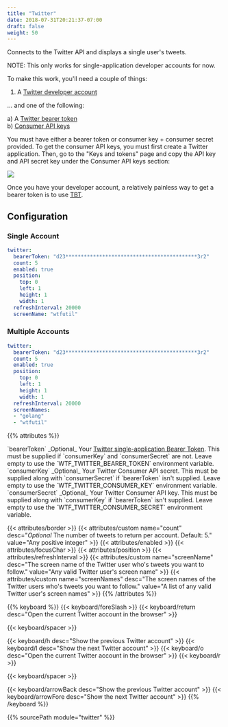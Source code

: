 ```yaml
---
title: "Twitter"
date: 2018-07-31T20:21:37-07:00
draft: false
weight: 50
---
```


Connects to the Twitter API and displays a single user's tweets.

NOTE: This only works for single-application developer accounts for now.

To make this work, you'll need a couple of things:

1. A [Twitter developer account](https://developer.twitter.com/content/developer-twitter/en.html)

... and one of the following:

a) A [Twitter bearer token](https://developer.twitter.com/en/docs/basics/authentication/overview/application-only)<br/>
b) [Consumer API keys](https://developer.twitter.com/en/docs/basics/authentication/guides/access-tokens)

You must have either a bearer token or consumer key + consumer secret provided.  To get the consumer API keys, you must first create a Twitter application.  Then, go to the "Keys and tokens" page and copy the API key and API secret key under the Consumer API keys section:

![](https://ameo.link/u/6p1.png)

Once you have your developer account, a relatively painless way to get a
bearer token is to use [TBT](https://github.com/Trinergy/twitter_bearer_token).

## Configuration

### Single Account

```yaml
twitter:
  bearerToken: "d23*******************************************3r2"
  count: 5
  enabled: true
  position:
    top: 0
    left: 1
    height: 1
    width: 1
  refreshInterval: 20000
  screenName: "wtfutil"
```

### Multiple Accounts

```yaml
twitter:
  bearerToken: "d23*******************************************3r2"
  count: 5
  enabled: true
  position:
    top: 0
    left: 1
    height: 1
    width: 1
  refreshInterval: 20000
  screenNames:
  - "golang"
  - "wtfutil"
```

{{% attributes %}}
  <tr>
    <td>`bearerToken`</td>
    <td>_Optional_ Your <a href="https://developer.twitter.com/en/docs/basics/authentication/overview/application-only.html">Twitter single-application Bearer Token</a>.  This must be supplied if `consumerKey` and `consumerSecret` are not.</td>
    <td>Leave empty to use the `WTF_TWITTER_BEARER_TOKEN` environment variable.</td>
  </tr>
  <tr>
    <td>`consumerKey`</td>
    <td>_Optional_ Your Twitter Consumer API secret.  This must be supplied along with `consumerSecret` if `bearerToken` isn't supplied.</a></td>
    <td>Leave empty to use the `WTF_TWITTER_CONSUMER_KEY` environment variable.</td>
  </tr>
  <tr>
    <td>`consumerSecret`</td>
    <td>_Optional_ Your Twitter Consumer API key.  This must be supplied along with `consumerKey` if `bearerToken` isn't supplied.</td>
    <td>Leave empty to use the `WTF_TWITTER_CONSUMER_SECRET` environment variable.</td>
  </tr>

  {{< attributes/border >}}
  {{< attributes/custom name="count" desc="_Optional_ The number of tweets to return per account. Default: 5." value="Any positive integer" >}}
  {{< attributes/enabled >}}
  {{< attributes/focusChar >}}
  {{< attributes/position >}}
  {{< attributes/refreshInterval >}}
  {{< attributes/custom name="screenName" desc="The screen name of the Twitter user who's tweets you want to follow." value="Any valid Twitter user's screen name" >}}
  {{< attributes/custom name="screenNames" desc="The screen names of the Twitter users who's tweets you want to follow." value="A list of any valid Twitter user's screen names" >}}
{{% /attributes %}}

{{% keyboard %}}
  {{< keyboard/foreSlash >}}
  {{< keyboard/return desc="Open the current Twitter account in the browser" >}}

  {{< keyboard/spacer >}}

  {{< keyboard/h desc="Show the previous Twitter account" >}}
  {{< keyboard/l desc="Show the next Twitter account" >}}
  {{< keyboard/o desc="Open the current Twitter account in the browser" >}}
  {{< keyboard/r >}}

  {{< keyboard/spacer >}}

  {{< keyboard/arrowBack desc="Show the previous Twitter account" >}}
  {{< keyboard/arrowFore desc="Show the next Twitter account" >}}
{{% /keyboard %}}

{{% sourcePath module="twitter" %}}